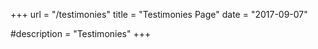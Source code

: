 +++
url = "/testimonies"
title = "Testimonies Page"
date = "2017-09-07"

#description = "Testimonies"
+++